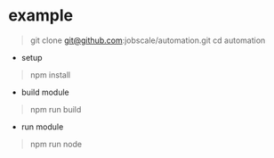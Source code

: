 # example

> git clone git@github.com:jobscale/automation.git
> cd automation

* setup

> npm install

* build module

> npm run build

* run module

> npm run node
